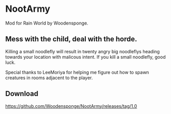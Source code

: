 # NootArmy
Mod for Rain World by Woodensponge.

## Mess with the child, deal with the horde.
Killing a small noodlefly will result in twenty angry big noodleflys heading towards your location with malicous intent. If you kill a small noodlefly, good luck.

Special thanks to LeeMoriya for helping me figure out how to spawn creatures in rooms adjacent to the player.

## Download
https://github.com/Woodensponge/NootArmy/releases/tag/1.0
